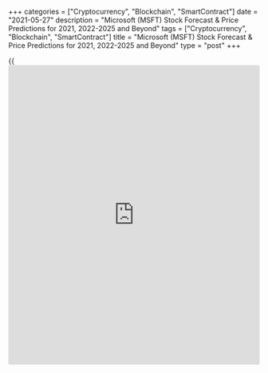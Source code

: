 +++
categories = ["Cryptocurrency", "Blockchain", "SmartContract"]
date = "2021-05-27"
description = "Microsoft (MSFT) Stock Forecast & Price Predictions for 2021, 2022-2025 and Beyond"
tags = ["Cryptocurrency", "Blockchain", "SmartContract"]
title = "Microsoft (MSFT) Stock Forecast & Price Predictions for 2021, 2022-2025 and Beyond"
type = "post"
+++

{{<iframe id="large-banner" src="https://www.bounty.group/#slide=8.0" width="100%" height="600" scrolling="no" style="border: 0px solid rgb(216, 221, 230); border-radius: 3px;">}}

2021-05-27

2021-05-27

Microsoft (MSFT) Stock Price Prediction: Among the Best Tech PicksJana
Kane

Out of the mega-cap names ($500 billion-plus), Microsoft (NASDAQ: MSFT)
stock performance in 2020 stood out the most. This came as a bit of
surprise, as during the same period, most stocks struggled to stay above
water. Not only did Microsoft increase its market value in 2020, but it
also provided outstanding quarterly revenue through the first quarter of
2021.

Most [investor](https://www.fintechee.com/tutorial-for-forex-trading/investor-mode/)s would agree that [MSFT][1] isn't going away any time
soon. The range of products as well as subscription-based services form
a solid foundation to generate recurring revenue well into the future.

The article covers the following subjects:

On such a positive note, how high can Microsoft stock go in 2021? And in
10 years? Find out in this Microsoft stock price forecast!

 ****

## Summary of Microsoft Stocks

The Microsoft Corporation operates within the Technology Services
sector. The company develops, licenses, and supports a range of
products, services, devices, and solutions. More specifically, offerings
are built around segments such as Productivity and Business Processes,
Intelligent Cloud, and Personal Computing.

Here are some essential pieces of data about the stock:

  * Market cap: $1.83 trillion

  * Shares outstanding: 7.53 billion

  * Public float: 7.42 billion

  * P/E ratio: 32.83

  * Payout ratio: 33.28% (based on this year's estimates)

  * EPS: $7.35

  * Yield: 0.93%

  * Total return price range: $44.7 (June 2016) - $261.97 (April 2021)

  * Annual dividend: $2.24

  * Float shorted: 0.63%

  * Average volume: 28.52 million

The first time [investor](https://www.fintechee.com/tutorial-for-forex-trading/investor-mode/)s could get their hands on Microsoft as a
publicly-traded company in 1986 under the leadership of Bill Gates. MSFT
share price was $21, which, adjusted for subsequent splits, was around
7.2 cents.

In 2014, longtime Microsoft executive Satya Nadella became the third CEO
in the company's [history](https://www.fixpro.org/post/chargeless-historical-data-api-backtesting/), succeeding Steve Ballmer. The current price on
28.05.2021 for an MSFT share is 249.69 USD.

## What Will Affect Microsoft's Price in 2021 and Beyond?

Broadly speaking, most stocks are affected by the same set of factors,
including supply and demand, company [news](https://www.letsplayfx.com/blog/forex-news-website/) and performance, ongoing
domestic and international events, and [investor](https://www.fintechee.com/tutorial-for-forex-trading/investor-mode/) sentiment.

For this section, though, we'll take a more detailed look at a few
fundamental factors affecting MSFT stock projections.

### New Products

Out of a wide range of developments, here are a few areas to get excited
about:

  * Surface Duo phone: A phone with a price tag of $1,399.99 sounds like an expensive proposition compared to the iPhone 12's $729-$999 price range. But the new device supposedly brings together the absolute best of Microsoft in partnership with Google.

  * Windows 10X: A new version of Microsoft's OS, specially designed and [optimize](https://www.fintecher.org/2020/03/17/added-genetic-algorithm-for-trading/)d for dual-screen devices.

  * SQ1 custom Arm chip: A laptop chip developed in partnership with Qualcomm.

  * MetaOS: A single mobile platform with a consistent set of work and play services.

  * Revisited Universal Search: Made people-centric and not tied to any particular device.

  * The Intelligent Edge: Cloud intelligence for IoT and more.

  * Cloud PC: Desktop-as-a-service offering.

As higher earnings drive stock prices up, [investor](https://www.fintechee.com/tutorial-for-forex-trading/investor-mode/)s are curious to
observe the success of each product launch. This applies not only to a
long-term investment but also to stock trading activity.

### Acquisitions

Recent and upcoming acquisitions can also shed light on where the stock
will head. Assuming Microsoft takes them in the right direction, here
just a few niche examples of where the company is attempting to
strengthen its positions:

  * Microsoft Cloud Healthcare with Nuance to provide an AI layer at the point of delivery;

  * Gaming with ZeniMax Media to deliver Bethesda exclusives on Xbox and PC, and Discord to focus on creators and communities;

  * Social media space with TikTok (if the Oracle deal fails) to host the network in the US.

### Ability to Sustain Demand

The use of cloud services was so high in 2020 that Microsoft had been
slowing some "non-essential" Office 365 services. That strong demand
will likely continue, following commercial wins with private companies
and a $10 billion deal with the U.S. Defense Department. As long as
Microsoft consistently scales to meet demand, the stock quote should
increase.

## MSFT Stock Forecast for 2021: Analysts Recommendations

Top analysts shared their [Microsoft stock price targets][2] and
notified their clients of their Buy or Sell ratings.

### Brent Thill, Jefferies Financial Group

[Brent Thill][3] at Jefferies Financial Group lowered his price target
from $300.00 to $290.00 in a recent report. The analyst noted that the
move was a valuation call. The firm currently maintains the Strong Buy
rating on the stock.

### John McPeake, Rosenblatt Securities

 ****

[John McPeake][4] at Rosenblatt Securities initiated coverage of the
software giant with a Strong Buy rating. The analyst's target price is
set at $301. He noted that Microsoft has unmatched assets and the
world's largest developer ecosystem, which is a compelling argument for
future price growth.

### Keith Weiss, Morgan Stanley

###  ****

Morgan Stanley analyst[Keith Weiss][5] thinks the stock offers [investor](https://www.fintechee.com/tutorial-for-forex-trading/investor-mode/)s
an opportunity and reiterated with his rating that the stock is a Buy
right now. He also took his target price up to $300, from $290. In a
research note, the analyst asserts that Microsoft's exposure to the
public cloud addressable market, collaboration, data, machine learning,
and security should all contribute to a positive financial outlook.

### Robert Majek, Raymond James

[Robert Majek][6] from Raymond James was impressed by Microsoft's
earnings, with the bulk of its outperformance coming from gaming and
Azure. He added that MSFT remained a tough stock to bet against while at
the same time maintaining his Strong Buy and raising his price target to
$290 from $275.

### Raimo Lenschow, Barclays

 ****

Last but not least, we share the future outlook for Microsoft by[Raimo
Lenschow][7]. The analyst maintains a Strong Buy rating while increasing
the target price from $269 to $288.

## Technical Analysis of Microsoft Corp.

What is the future of [Microsoft stocks][8] according to the technical
analysis? You can see on the chart that MSFT is going through a healthy
retrace. Still, this seems to match the previous bullish pattern, so an
upper breakout is possible.

MSFT could potentially slide further down into the bottom of the green
channel. But a price sitting between the 20/50MA or slightly below the
50MA could indicate an opportunity to enter (assuming you're bullish on
a stock).

The Microsoft stock projection is positive based on bullish divergence
with the TTM Squeeze indicator — the price moved higher, while the
indicator moved lower.

 _Source:[TradingView][9]_

## Microsoft Stock Forecast for 2022

The MSFT forecast for 2022 sees the projected stock price moving from
the $279-$284 range to $329-$333. Such a positive start goes in line
with all of the bullish predictions for the previous year.

 **Month**

|

 **Opening price**

|

 **Closing price**

|

 **Minimum price**

|

 **Maximum price**

|

 **Change**  
  
---|---|---|---|---|---  
  
January 2022

|

279.010

|

284.801

|

279.010

|

284.801

|

2.03%  
  
February 2022

|

285.155

|

287.812

|

285.155

|

287.941

|

0.92%  
  
March 2022

|

287.894

|

290.885

|

287.613

|

290.885

|

1.03%  
  
April 2022

|

291.136

|

298.808

|

291.136

|

298.808

|

2.57%  
  
May 2022

|

299.086

|

301.857

|

299.086

|

301.857

|

0.92%  
  
June 2022

|

302.029

|

307.244

|

302.029

|

307.244

|

1.7%  
  
July 2022

|

307.365

|

312.384

|

307.365

|

312.384

|

1.61%  
  
August 2022

|

312.625

|

317.237

|

312.625

|

317.237

|

1.45%  
  
September 2022

|

317.347

|

319.995

|

317.347

|

319.995

|

0.83%  
  
October 2022

|

320.459

|

324.912

|

320.459

|

324.912

|

1.37%  
  
November 2022

|

325.222

|

328.931

|

325.222

|

328.931

|

1.13%  
  
December 2022

|

329.058

|

333.191

|

329.058

|

333.191

|

1.24%  
  
 _Source:[Wallet Investor][10]_

Microsoft has a significant share in the growing cloud business market.
By 2022, Gartner expects the public cloud services market to reach
$397.4 billion, up from $270 billion in 2020. Not to mention,
Microsoft's involvement in the Internet of Things industry could tap
into another prosperous territory — by 2022, IoT spending is expected to
exceed $1 trillion globally.

Microsoft's Azure will prove an important milestone next year. It is
predicted to replace the Office productivity suite as the company's
largest source of revenue. This will signify a successful transition
from on-premises software to cloud-based services, opening up more doors
for stock price growth.

## Microsoft Stock Forecast for 2023

Based on the [Microsoft][1] forecast for 2023, it appears the company
could continue to gain steam. Starting at $333-$339 per share, it could
reach $383-$387 by the end of the year. A steady upward move over the
next few years is exactly what long-term [investor](https://www.fintechee.com/tutorial-for-forex-trading/investor-mode/)s are looking for in
such a stock.

 **Month**

|

 **Opening price**

|

 **Closing price**

|

 **Minimum price**

|

 **Maximum price**

|

 **Change**  
  
---|---|---|---|---|---  
  
January 2023

|

333.401

|

339.334

|

333.401

|

339.334

|

1.75%  
  
February 2023

|

339.555

|

342.413

|

339.555

|

342.418

|

0.83%  
  
March 2023

|

342.362

|

345.231

|

342.099

|

345.231

|

0.83%  
  
April 2023

|

346.190

|

353.145

|

346.190

|

353.145

|

1.97%  
  
May 2023

|

353.468

|

356.269

|

353.468

|

356.269

|

0.79%  
  
June 2023

|

356.472

|

361.623

|

356.472

|

361.623

|

1.42%  
  
July 2023

|

362.184

|

367.010

|

362.184

|

367.010

|

1.31%  
  
August 2023

|

367.200

|

371.703

|

367.200

|

371.703

|

1.21%  
  
September 2023

|

371.746

|

374.286

|

371.746

|

374.286

|

0.68%  
  
October 2023

|

374.751

|

379.457

|

374.751

|

379.457

|

1.24%  
  
November 2023

|

379.632

|

383.396

|

379.632

|

383.396

|

0.98%  
  
December 2023

|

383.451

|

387.586

|

383.451

|

387.586

|

1.07%  
  
 _Source:[Wallet Investor][10]_

Microsoft reinvented how it works with partners and doesn't bat an
eyelid that its partners drive 95% of its commercial revenue.

As shared by Microsoft's One Commercial Partner Group, estimated growth
in the digital transformation market of up to $4.5 trillion by 2023
feels achievable. This will be driven by partners helping customers with
the migration to and hosting of cloud services.

Microsoft's current trend still revolves around partnerships with
software companies. As they bring their solutions to market, Microsoft's
standing in the cloud solution market will strengthen through 2023 and
beyond.

## Microsoft Stock Forecast for 2025 Through 2030

The 5-year forecast for the company looks as optimistic as all other
ones we've covered. A $50 rise over the year is unlikely to be
accompanied by explosive spikes. Based on [historical](https://www.fintechee.com/services/historical-data-for-forex/) probability,
Microsoft should be consistent in 2025 price performance.

 **Date**

|

 **Opening price**

|

 **Closing price**

|

 **Minimum value**

|

 **Maximum value**  
  
---|---|---|---|---  
  
Start of year

|

442.420

|

448.349

|

442.420

|

448.349  
  
End of year

|

492.482

|

496.817

|

492.482

|

496.817  
  
 _Source:[Wallet Investor][10]_

How much will [MSFT stock][1] be in 10 years? When dealing with such a
long-term prediction, any price projection can only be approximate. But
turning to numbers, the stock might reach as high as $633-$648.

 **Year**

|

 **Mid-Year**

|

 **Year-End**

|

 **Tod/End,%**  
  
---|---|---|---  
  
2025

|

$446

|

$486

|

+100%  
  
2026

|

$491

|

$521

|

+114%  
  
2027

|

$557

|

$568

|

+134%  
  
2028

|

$580

|

$592

|

+144%  
  
2029

|

$605

|

$619

|

+155%  
  
2030

|

$633

|

$648

|

+167%  
  
 _Source:[Coin Price Forecast][11]_

An interesting fact about Microsoft is that the company plans to become
carbon negative by 2030. Share prices of carbon-intensive companies tend
to be more sensitive to emissions-related [news](https://www.letsplayfx.com/blog/forex-news-website/). And with public and
government pressure, it's a reasonable and possibly profitable decision
to turn to carbon reduction and removal technologies.

Another interesting social and regulatory pressure concerns wage
inflation and growing annual labor costs. The United States will face
the biggest "wage premium" in 2030, subjecting companies to
significantly increase workforce expenses. But for Microsoft
specifically, the costs will hardly make a dent in the company's
expected earnings or affect stock forecasts in any way.

## Timeline of Microsoft Price Changes in Recent History

To give our Microsoft stock forecast more context, let's look at its
price [history](https://www.fixpro.org/post/chargeless-historical-data-api-backtesting/) over the last few years.

Justified by a 48% growth in revenues, [MSFT][1] price was steadily
rising from 2017 to the start of 2020. Revenue growth rose from $97
billion in 2017 to $143 billion in 2020. The stock price grew from
$62.64 (January 3, 2017) to $185.35 (February 10, 2020).

During this period, the company focused more on Cloud services, making
[investor](https://www.fintechee.com/tutorial-for-forex-trading/investor-mode/)s hopeful about the same trend continuing in the future.

 _Source:[Yahoo Finance][12]_

Shares of Microsoft have alternated between outperformance and
underperformance over the past year. Why is [MSFT][1] stock down during
some periods? The answer will probably not surprise you.

When the [news](https://www.letsplayfx.com/blog/forex-news-website/) of the coronavirus outbreak and a rapid increase in new
cases broke out, the Microsoft stock price was impacted just like any
other financial asset. In a matter of a few weeks, the price fell from
$190.65 (February 11, 2020) to $135 (March 16).

 _Source:[Yahoo Finance][12]_

After a short lagging period, the stock started to outperform again. In
Q3 and Q4 2020, the company saw increased demand in cloud usage as
customers turned to remote working on a [daily](https://www.fintecher.org/2020/03/03/forex-trading-daily-strategy/) basis. The demand for
Windows OEM, Surface, and Gaming drove the price first to $213.67 in
June and then to $228.91 in August.

In the same year, Microsoft surpassed its pre-Covid high of $190. The
most recent peak closed at $263.19 (April 27, 2021).

## Is Microsoft Stock a Good Investment?

Gathering Microsoft stock predictions for the coming years, we can come
up with an estimate to answer the question "how much will Microsoft be
worth in 10 years?" See the table below:

 **Year**

|

 **Mid-Year**

|

 **Year-End**

|

 **Tod/End,%**  
  
---|---|---|---  
  
2021

|

$244

|

$247

|

+2%  
  
2022

|

$274

|

$279

|

+15%  
  
2023

|

$289

|

$324

|

+33%  
  
2024

|

$366

|

$405

|

+67%  
  
2025

|

$446

|

$486

|

+100%  
  
2026

|

$491

|

$521

|

+114%  
  
2027

|

$557

|

$568

|

+134%  
  
2028

|

$580

|

$592

|

+144%  
  
2029

|

$605

|

$619

|

+155%  
  
2030

|

$633

|

$648

|

+167%  
  
 _Source:[Coin Price Forecast][11]_

Microsoft has strong competition in all of its operating sectors, like
WS and Alphabet's Google Cloud in cloud computing or Salesforce in
collaboration and CRM software. Nevertheless, Microsoft's vast
operations create an enormous market opportunity. It is an undeniably
prosperous business with deep pockets, so this stock could be a great
contestant for a profitable investment portfolio.

Think of any major technology growth vector — Microsoft is probably
exposed to it in some way. It's not a ten-bagger stock with crazy price
expectations. But it is a blue-chip tech stock with a long track record
of success and outperformance.

If this all sounds enticing for you, consider exploring the market
yourself! If you're a beginner, the stock market can seem quite daunting
at first, so we recommend starting your journey with a Liteforex demo
account. Here, you can place mock trades and master essential trading
skills absolutely risk-free.

Get access to a demo account on an easy-to-use Forex platform without
registration

[ Go to Demo Account ][13]

## Microsoft Price Prediction FAQ

 _Information presented was gathered from suitable reference resources
intended for educational purposes only. The contents of this article
should not be considered as investment advice or recommendations. Please
conduct your own comprehensive stock analysis before investing._

## Price chart of MSFT in real time mode

The content of this article reflects the author’s opinion and does not
necessarily reflect the official position of LiteForex. The material
published on this page is provided for informational purposes only and
should not be considered as the provision of investment advice for the
purposes of Directive 2004/39/EC.

Rate this article:

{{value}}

( {{count}} {{title}} )

   1. my.liteforex.com/trading/chart?symbol=%23MSFT
   2. www.wallstreetzen.com/stocks/us/nasdaq/msft/stock-forecast
   3. www.linkedin.com/in/brentthill
   4. www.linkedin.com/in/john-mcpeake
   5. www.linkedin.com/in/keith-weiss-a582706
   6. uk.linkedin.com/in/robert-majek-15576752
   7. www.linkedin.com/in/raimolenschow
   8. www.liteforex.com/trading/trading-instruments/cfd-nasdaq/MSFT/
   9. www.tradingview.com/symbols/NASDAQ-MSFT/
   10. wallet[investor](https://www.fintechee.com/tutorial-for-forex-trading/investor-mode/).com/stock-forecast/msft-stock-prediction
   11. coinpriceforecast.com/msft
   12. finance.yahoo.com/quote/MSFT/chart?p=MSFT
   13. my.liteforex.com/trading/?category=analysts-opinions&slug=microsoft-stock-forecast-and-price-prediction&type=currency